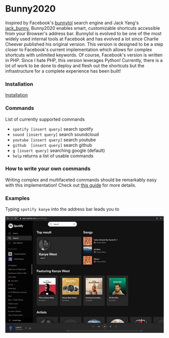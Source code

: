 # Bunny2020
Inspired by Facebook's [bunnylol](https://github.com/ccheever/bunny1) search engine and Jack Yang's
<a href="https://github.com/jackyang127/jack_bunny">jack_bunny</a>, Bunny2020 enables smart, customizable shortcuts accessible from your Browser's address bar. Bunnylol is evolved to be one of the most widely used internal tools at Facebook and has evolved a lot since Charlie Cheever published his original version. This version is designed to be a step closer to Facebook's current implementation which allows for complex shortcuts with unlimited keywords. Of course, Facebook's version is written in PHP. Since I hate PHP, this version leverages Python! Currently, there is a lot of work to be done to deploy and flesh out the shortcuts but the infrastructure for a complete experience has been built! 

### Installation
[Installation](https://github.com/koolguru/Bunny2020/blob/master/INSTALLATION.md)


### Commands
List of currently supported commands

* `spotify [insert query]` search spotify
* `sound [insert query]` search soundcloud
* `youtube [insert query]` search youtube
* `github  [insert query]` search github
* `g [insert query]` searching google (default)
* `help` returns a list of usable commands

### How to write your own commands
Writing complex and multifaceted commands should be remarkably easy with this implementation! Check out [this guide](https://github.com/koolguru/Bunny2020/blob/master/writing_commands.md) for more details.

### Examples

Typing `spotify kanye` into the address bar leads you to 

![](https://github.com/koolguru/Bunny2020/blob/master/assets/spotify.png?raw=true)
